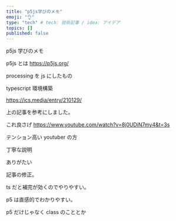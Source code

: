 ```yaml
---
title: "p5js学びのメモ"
emoji: "👌"
type: "tech" # tech: 技術記事 / idea: アイデア
topics: []
published: false
---
```


p5js 学びのメモ

p5js とは
https://p5js.org/

processing を js にしたもの

typescript 環境構築

https://ics.media/entry/210129/

上の記事を参考にしました。

これ良さげ
https://www.youtube.com/watch?v=8j0UDiN7my4&t=3s

テンション高い youtuber の方

丁寧な説明

ありがたい

記事の修正。

ts だと補完が効くのでやりやすい。

p5 は直感的でわかりやすい。

p5 だけじゃなく class のこととか
